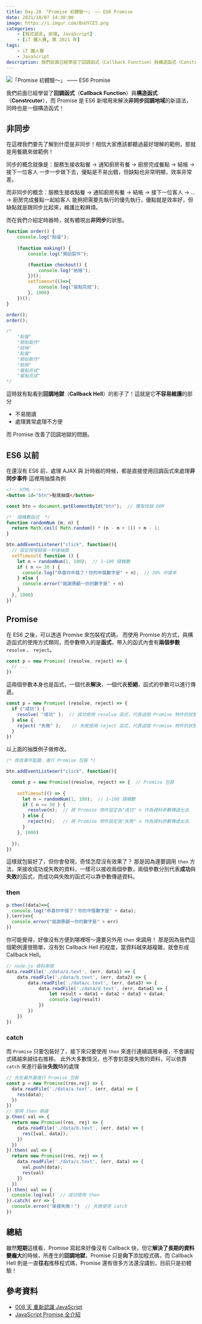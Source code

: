 ```yaml
---
title: Day.28 「Promise 初體驗～」 —— ES6 Promise
date: 2021/10/07 14:30:00
image: https://i.imgur.com/BnUYCE5.png
categories:
    - [程式語言, 前端, JavaScript]
    - [iT 鐵人賽, 第 2021 年]
tags: 
    - iT 鐵人賽
    - JavaScript
description: 我們前面已經學習了回調函式（Callback Function）與構造函式（Constrcutor），而 Promise 是 ES6 新增用來解決非同步回調地域的新語法，同時也是一個構造函式！
---
```


![「Promise 初體驗～」 —— ES6 Promise](https://i.imgur.com/BnUYCE5.png)

我們前面已經學習了**回調函式**（**Callback Function**）與**構造函式**（**Constrcutor**），而 Promise 是 ES6 新增用來解決**非同步回調地域**的新語法，同時也是一個構造函式！

## 非同步

在這裡我們要先了解到什麼是非同步！相信大家應該都聽過最好理解的範例，那就是用餐廳來做範例！

同步的概念就像是：服務生接收點餐 → 通知廚房有餐 → 廚房完成餐點 → 結帳 → 接下一位客人
一步一步做下去，優點是不易出錯，但缺點也非常明顯，效率非常差。

而非同步的概念：服務生接收點餐 → 通知廚房有餐 → 結帳 → 接下一位客人 → ... → 廚房完成餐點一起給客人
能夠把需要先執行的優先執行，優點就是效率好，但缺點就是跟同步比起來，維護比較麻煩。

而在我們介紹定時器時，就有體現出**非同步**的狀態。

```javascript
function order() {
    console.log("點餐");
  
    (function making() {
        console.log("開始製作");

        (function checkout() {
            console.log("結帳");
        })();
        setTimeout(()=>{
            console.log("餐點完成");
        }, 1000)
    })();
}

order();
order();

/*
    "點餐"
    "開始製作"
    "結帳"
    "點餐"
    "開始製作"
    "結帳"
    "餐點完成"
    "餐點完成"
*/
```

這時就有點看到**回調地獄**（**Callback Hell**）的影子了！這就是它**不容易維護**的部分

- 不易閱讀
- 處理異常處理不方便

而 Promise 改善了回調地獄的問題。

## ES6 以前

在還沒有 ES6 前，處理 AJAX 與 計時器的時候，都是直接使用回調函式來處理**非同步事件**
這裡用抽獎為例

```html
<!-- HTML -->
<button id="btn">點我抽獎</button>
```

```javascript
const btn = document.getElementById("btn");  // 獲取按鈕 DOM

/*  隨機數函式  */
function randomNum (m, n) {
  return Math.ceil( Math.random() * (n - m + 1)) + m - 1;
}

btn.addEventListener("click", function(){
  // 設定按按鈕後一秒後抽獎
  setTimeout( function () {
    let n = randomNum(1, 100);  // 1~100 隨機數
    if ( n <= 30 ) {
      console.log("恭喜你中獎了！你的中獎數字是" + n);  // 30% 中獎率
    } else {
      console.error("銘謝惠顧～你的數字是" + n)
    }
  }, 1000)
})
```

## Promise

在 ES6 之後，可以透過 Promise 來包裝程式碼，
而使用 Promise 的方式，與構造函式的使用方式類同，而參數帶入的是**函式**，帶入的函式內會有**兩個參數** `resolve` 、 `reject`。

```javascript
const p = new Promise( (resolve, reject) => {
  // ...
})
```

這兩個參數本身也是函式，一個代表**解決**，一個代表**拒絕**，函式的參數可以進行傳遞。

```javascript
const p = new Promise( (resolve, reject) => {
  if ("成功") {
    resolve( "成功" );  // 成功使用 resolve 函式，代表這個 Promise 物件的狀態是成功的
  } else {
    reject( "失敗" );    // 失敗使用 reject 函式，代表這個 Promise 物件的狀態是失敗的
  }
})
```

以上面的抽獎例子做修改。

```javascript
/* 修改事件監聽，進行 Promise 包裝 */

btn.addEventListener("click", function(){

  const p = new Promise((resolve, reject) => {  // Promise 包裝
    
    setTimeout(() => {
      let n = randomNum(1, 100);  // 1~100 隨機數
      if ( n <= 30 ) {
        resolve(n);  // 將 Promise 物件設定為"成功" n 作為資料參數傳遞出去
      } else {
        reject(n);   // 將 Promise 物件設定為"失敗" n 作為資料參數傳遞出去
      }
    }, 1000)
    
  });
})
```

這樣就包裝好了，但你會發現，奇怪怎麼沒有效果了？
那是因為還要調用 `then` 方法，來接收成功或失敗的資料，一樣可以接收兩個參數，兩個參數分別代表**成功**與**失敗**的函式，而成功與失敗的函式可以靠參數傳遞資料。

### then

```javascript
p.then((data)=>{
  console.log("恭喜你中獎了！你的中獎數字是" + data);
},(err)=>{
  console.error("銘謝惠顧～你的數字是" + err)
})
```

你可能覺得，好像沒有方便到哪裡呀～還要另外用 `then` 來調用！
那是因為我們這個範例還很簡單，沒有到 Callback Hell 的程度，當資料越來越複雜，就會形成 Callback Hell。

```javascript
// node.js 資料串接
data.readFile('./data/a.text', (err, data1) => {
    data.readFile('./data/b.text', (err, data2) => {
        data.readFile('./data/c.text', (err, data3) => {
            data.readFile('./data/d.text', (err, data4) => {
                let result = data1 + data2 + data3 + data4;
                console.log(result)
            })
        })
    })
})
```

### catch

而 `Promise` 只要包裝好了，接下來只要使用 `then` 來進行連續調用串接，不會讓程式碼越來越往右推移。
此外大多數情況，也不會刻意接失敗的資料，可以依靠 `catch` 來進行最後**失敗**時的處理

```javascript
// 先在最外層進行 Promise 包裝
const p = new Promise((res,rej) => {
  data.readFile('./data/a.text', (err, data) => {
    res(data);
  })
})
// 使用 then 串接
p.then( val => {
  return new Promise((res, rej) => {
    data.readFile('./data/b.text', (err, data) => {
      res([val, data]);
    })
  })
}).then( val => {
  return new Promise((res, rej) => {
    data.readFile('./data/c.text', (err, data) => {
      val.push(data);
      res(val)
    })
  })
}).then( val => {
  console.log(val)  // 成功使用 then
}).catch( err => {
  console.error("串接失敗！")  // 失敗使用 catch
})
```

## 總結

雖然**短期**這樣看，Promise 寫起來好像沒有 Callback 快，但它**解決了長期的資料變龐大**的時候，所產生的**回調地獄**，Promise 只是**向下**添加程式碼，而 Callback Hell 則是一直**往右**推移程式碼，Promise 還有很多方法還沒講到，目前只是初體驗！

## 參考資料

- [008 天 重新認識 JavaScript](https://www.tenlong.com.tw/products/9789864344130)
- [JavaScript Promise 全介紹](https://wcc723.github.io/development/2020/02/16/all-new-promise/)
